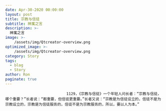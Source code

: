 ```yaml
---
date: Apr-30-2020 00:00:00
layout: post
title: 宗教与信徒
subtitle: 神寓之言
description: >-
  神寓之言
image: >-
    /assets/img/Qtcreator-overview.png
optimized_image: >-
    /assets/img/Qtcreator-overview.png
category: Story
tags:
  - blog
  - Story
author: Ron
paginate: true
---
```


							　　1129，《宗教与信徒》一个年轻人问长者：“宗教与信徒，哪个重要？”长者说：“都重要，但信徒更重要。”长者又说：“宗教是为信徒设立的，信徒不是为宗教设立的，宗教是为信徒服务的，信徒不是为宗教服务的，所以，要以人为本。”
